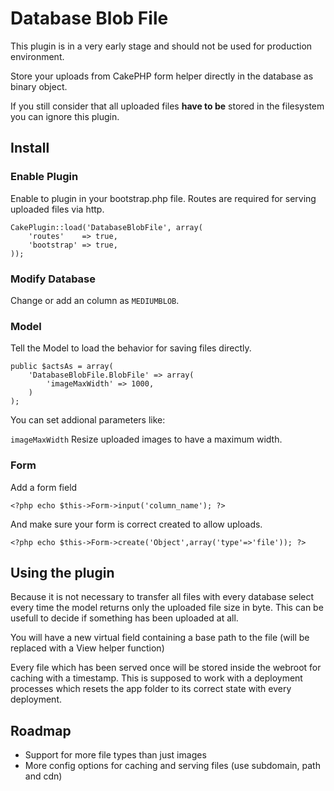 # Database Blob File

This plugin is in a very early stage and should not be used for production environment.

Store your uploads from CakePHP form helper directly in the database as binary object.

If you still consider that all uploaded files __have to be__ stored in the filesystem you can ignore this plugin. 

## Install

### Enable Plugin

Enable to plugin in your bootstrap.php file. Routes are required for serving uploaded files via http.

	CakePlugin::load('DatabaseBlobFile', array(
		'routes'    => true,
		'bootstrap' => true,
	));

### Modify Database

Change or add an column as `MEDIUMBLOB`.

### Model

Tell the Model to load the behavior for saving files directly.

	public $actsAs = array(
		'DatabaseBlobFile.BlobFile' => array(
			'imageMaxWidth' => 1000,
		)
	);

You can set addional parameters like:

`imageMaxWidth` Resize uploaded images to have a maximum width. 

### Form

Add a form field

	<?php echo $this->Form->input('column_name'); ?>

And make sure your form is correct created to allow uploads.

	<?php echo $this->Form->create('Object',array('type'=>'file')); ?>

## Using the plugin

Because it is not necessary to transfer all files with every database select every time the model returns only the uploaded file size in byte. This can be usefull to decide if something has been uploaded at all.


You will have a new virtual field containing a base path to the file (will be replaced with a View helper function)

Every file which has been served once will be stored inside the webroot for caching with a timestamp. This is supposed to work with a deployment processes which resets the app folder to its correct state with every deployment.

## Roadmap

- Support for more file types than just images
- More config options for caching and serving files (use subdomain, path and cdn)
